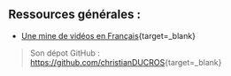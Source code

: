 


## Ressources générales :

- [Une mine de vidéos en Français](https://www.youtube.com/@christianducros/videos){target=_blank}
> Son dépot GitHub : <https://github.com/christianDUCROS>{target=_blank}
